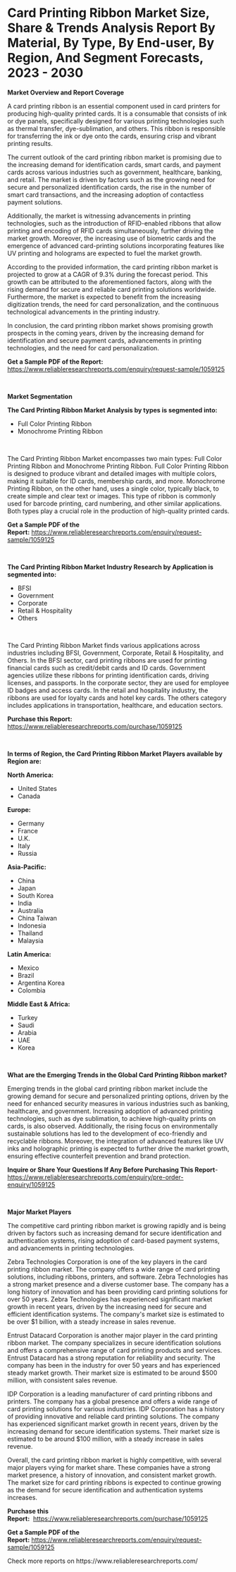 <p><h1>Card Printing Ribbon Market Size, Share & Trends Analysis Report By Material, By Type, By End-user, By Region, And Segment Forecasts, 2023 - 2030</h1></p><p><strong>Market Overview and Report Coverage</strong></p>
<p><p>A card printing ribbon is an essential component used in card printers for producing high-quality printed cards. It is a consumable that consists of ink or dye panels, specifically designed for various printing technologies such as thermal transfer, dye-sublimation, and others. This ribbon is responsible for transferring the ink or dye onto the cards, ensuring crisp and vibrant printing results.</p><p>The current outlook of the card printing ribbon market is promising due to the increasing demand for identification cards, smart cards, and payment cards across various industries such as government, healthcare, banking, and retail. The market is driven by factors such as the growing need for secure and personalized identification cards, the rise in the number of smart card transactions, and the increasing adoption of contactless payment solutions.</p><p>Additionally, the market is witnessing advancements in printing technologies, such as the introduction of RFID-enabled ribbons that allow printing and encoding of RFID cards simultaneously, further driving the market growth. Moreover, the increasing use of biometric cards and the emergence of advanced card-printing solutions incorporating features like UV printing and holograms are expected to fuel the market growth.</p><p>According to the provided information, the card printing ribbon market is projected to grow at a CAGR of 9.3% during the forecast period. This growth can be attributed to the aforementioned factors, along with the rising demand for secure and reliable card printing solutions worldwide. Furthermore, the market is expected to benefit from the increasing digitization trends, the need for card personalization, and the continuous technological advancements in the printing industry.</p><p>In conclusion, the card printing ribbon market shows promising growth prospects in the coming years, driven by the increasing demand for identification and secure payment cards, advancements in printing technologies, and the need for card personalization.</p></p>
<p><strong>Get a Sample PDF of the Report:</strong> <a href="https://www.reliableresearchreports.com/enquiry/request-sample/1059125">https://www.reliableresearchreports.com/enquiry/request-sample/1059125</a></p>
<p>&nbsp;</p>
<p><strong>Market Segmentation</strong></p>
<p><strong>The Card Printing Ribbon Market Analysis by types is segmented into:</strong></p>
<p><ul><li>Full Color Printing Ribbon</li><li>Monochrome Printing Ribbon</li></ul></p>
<p>&nbsp;</p>
<p><p>The Card Printing Ribbon Market encompasses two main types: Full Color Printing Ribbon and Monochrome Printing Ribbon. Full Color Printing Ribbon is designed to produce vibrant and detailed images with multiple colors, making it suitable for ID cards, membership cards, and more. Monochrome Printing Ribbon, on the other hand, uses a single color, typically black, to create simple and clear text or images. This type of ribbon is commonly used for barcode printing, card numbering, and other similar applications. Both types play a crucial role in the production of high-quality printed cards.</p></p>
<p><strong>Get a Sample PDF of the Report:</strong>&nbsp;<a href="https://www.reliableresearchreports.com/enquiry/request-sample/1059125">https://www.reliableresearchreports.com/enquiry/request-sample/1059125</a></p>
<p>&nbsp;</p>
<p><strong>The Card Printing Ribbon Market Industry Research by Application is segmented into:</strong></p>
<p><ul><li>BFSI</li><li>Government</li><li>Corporate</li><li>Retail & Hospitality</li><li>Others</li></ul></p>
<p>&nbsp;</p>
<p><p>The Card Printing Ribbon Market finds various applications across industries including BFSI, Government, Corporate, Retail & Hospitality, and Others. In the BFSI sector, card printing ribbons are used for printing financial cards such as credit/debit cards and ID cards. Government agencies utilize these ribbons for printing identification cards, driving licenses, and passports. In the corporate sector, they are used for employee ID badges and access cards. In the retail and hospitality industry, the ribbons are used for loyalty cards and hotel key cards. The others category includes applications in transportation, healthcare, and education sectors.</p></p>
<p><strong>Purchase this Report:</strong>&nbsp; <a href="https://www.reliableresearchreports.com/purchase/1059125">https://www.reliableresearchreports.com/purchase/1059125</a></p>
<p>&nbsp;</p>
<p><strong>In terms of Region, the Card Printing Ribbon Market Players available by Region are:</strong></p>
<p>
    <p> <strong> North America: </strong>
        <ul>
            <li>United States</li>
            <li>Canada</li>
        </ul>
        </p> 
    <p> <strong> Europe: </strong>
        <ul>
            <li>Germany</li>
            <li>France</li>
            <li>U.K.</li>
            <li>Italy</li>
            <li>Russia</li>
        </ul>
        </p> 
    <p> <strong> Asia-Pacific: </strong>
        <ul>
            <li>China</li>
            <li>Japan</li>
            <li>South Korea</li>
            <li>India</li>
            <li>Australia</li>
            <li>China Taiwan</li>
            <li>Indonesia</li>
            <li>Thailand</li>
            <li>Malaysia</li>
        </ul>
        </p> 
    <p> <strong> Latin America: </strong>
        <ul>
            <li>Mexico</li>
            <li>Brazil</li>
            <li>Argentina Korea</li>
            <li>Colombia</li>
        </ul>
        </p> 
    <p> <strong> Middle East & Africa: </strong>
        <ul>
            <li>Turkey</li>
            <li>Saudi</li>
            <li>Arabia</li>
            <li>UAE</li>
            <li>Korea</li>
        </ul>
    </p>
    </p>
<p>&nbsp;</p>
<p><strong>What are the Emerging Trends in the Global Card Printing Ribbon market?</strong></p>
<p><p>Emerging trends in the global card printing ribbon market include the growing demand for secure and personalized printing options, driven by the need for enhanced security measures in various industries such as banking, healthcare, and government. Increasing adoption of advanced printing technologies, such as dye sublimation, to achieve high-quality prints on cards, is also observed. Additionally, the rising focus on environmentally sustainable solutions has led to the development of eco-friendly and recyclable ribbons. Moreover, the integration of advanced features like UV inks and holographic printing is expected to further drive the market growth, ensuring effective counterfeit prevention and brand protection.</p></p>
<p><strong>Inquire or Share Your Questions If Any Before Purchasing This Report</strong>- <a href="https://www.reliableresearchreports.com/enquiry/pre-order-enquiry/1059125">https://www.reliableresearchreports.com/enquiry/pre-order-enquiry/1059125</a></p>
<p>&nbsp;</p>
<p><strong>Major Market Players</strong></p>
<p><p>The competitive card printing ribbon market is growing rapidly and is being driven by factors such as increasing demand for secure identification and authentication systems, rising adoption of card-based payment systems, and advancements in printing technologies.</p><p>Zebra Technologies Corporation is one of the key players in the card printing ribbon market. The company offers a wide range of card printing solutions, including ribbons, printers, and software. Zebra Technologies has a strong market presence and a diverse customer base. The company has a long history of innovation and has been providing card printing solutions for over 50 years. Zebra Technologies has experienced significant market growth in recent years, driven by the increasing need for secure and efficient identification systems. The company's market size is estimated to be over $1 billion, with a steady increase in sales revenue.</p><p>Entrust Datacard Corporation is another major player in the card printing ribbon market. The company specializes in secure identification solutions and offers a comprehensive range of card printing products and services. Entrust Datacard has a strong reputation for reliability and security. The company has been in the industry for over 50 years and has experienced steady market growth. Their market size is estimated to be around $500 million, with consistent sales revenue.</p><p>IDP Corporation is a leading manufacturer of card printing ribbons and printers. The company has a global presence and offers a wide range of card printing solutions for various industries. IDP Corporation has a history of providing innovative and reliable card printing solutions. The company has experienced significant market growth in recent years, driven by the increasing demand for secure identification systems. Their market size is estimated to be around $100 million, with a steady increase in sales revenue.</p><p>Overall, the card printing ribbon market is highly competitive, with several major players vying for market share. These companies have a strong market presence, a history of innovation, and consistent market growth. The market size for card printing ribbons is expected to continue growing as the demand for secure identification and authentication systems increases.</p></p>
<p><strong>Purchase this Report:</strong>&nbsp;&nbsp;<a href="https://www.reliableresearchreports.com/purchase/1059125">https://www.reliableresearchreports.com/purchase/1059125</a></p>
<p></p>
<p><strong>Get a Sample PDF of the Report:</strong>&nbsp;<a href="https://www.reliableresearchreports.com/enquiry/request-sample/1059125">https://www.reliableresearchreports.com/enquiry/request-sample/1059125</a></p>
<p>Check more reports on https://www.reliableresearchreports.com/</p>
